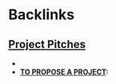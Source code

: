 
# Backlinks
## [Project Pitches](<Project Pitches.md>)
- 
- **[TO PROPOSE A PROJECT](<TO PROPOSE A PROJECT.md>):**

